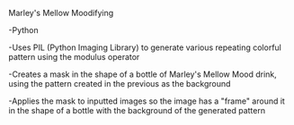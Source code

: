 Marley's Mellow Moodifying

-Python

-Uses PIL (Python Imaging Library) to generate various repeating colorful pattern using the modulus operator

-Creates a mask in the shape of a bottle of Marley's Mellow Mood drink, using the pattern created in the previous as the background

-Applies the mask to inputted images so the image has a "frame" around it in the shape of a bottle with the background of the generated pattern